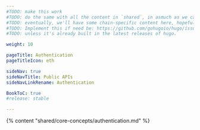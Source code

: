 ```yaml
---
#TODO: make this work
#TODO: do the same with all the content in `shared`, in asmuch as we can have it completely shared.
#TODO: eventually, we'll have some chain-specific content here, hopefully most in `shared`.
#TODO: Implement this if need be: https://github.com/gohugoio/hugo/issues/247#issuecomment-342258564
#TODO: unless it's already built in the latest releases of hugo.

weight: 10

pageTitle: Authentication
pageTitleIcon: eth

sideNav: true
sideNavTitle: Public APIs
sideNavLinkRename: Authentication

BookToC: true
#release: stable

---
```


{% content "shared/core-concepts/authentication.md" %}
